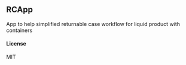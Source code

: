 ## RCApp

App to help simplified returnable case workflow for liquid product with containers

#### License

MIT
